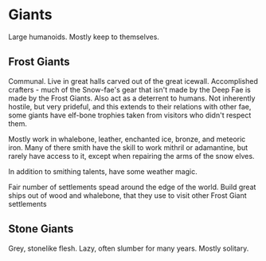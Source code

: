 # Giants

Large humanoids.
Mostly keep to themselves.

## Frost Giants

Communal. Live in great halls carved out of the great icewall. Accomplished crafters - much of the Snow-fae's gear that isn't made by the Deep Fae is made by the Frost Giants. Also act as a deterrent to humans. 
Not inherently hostile, but very prideful, and this extends to their relations with other fae, some giants have elf-bone trophies taken from visitors who didn't respect them.

Mostly work in whalebone, leather, enchanted ice, bronze, and meteoric iron.
Many of there smith have the skill to work mithril or adamantine, but rarely have access to it, except when repairing the arms of the snow elves.

In addition to smithing talents, have some weather magic.

Fair number of settlements spead around the edge of the world.
Build great ships out of wood and whalebone, that they use to visit other Frost Giant settlements

## Stone Giants

Grey, stonelike flesh. Lazy, often slumber for many years. Mostly solitary.